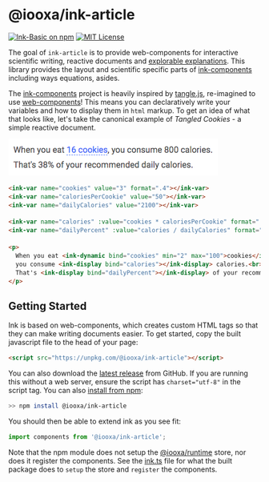 # @iooxa/ink-article

[![Ink-Basic on npm](https://img.shields.io/npm/v/@iooxa/ink-article.svg)](https://www.npmjs.com/package/@iooxa/ink-article)
[![MIT License](https://img.shields.io/badge/license-MIT-blue.svg)](https://github.com/iooxa/ink-article/blob/master/LICENSE)

The goal of `ink-article` is to provide web-components for interactive scientific writing, reactive documents and [explorable explanations](https://explorabl.es). This library provides the layout and scientific specific parts of [ink-components](https://components.ink) including ways equations, asides.

The [ink-components](https://components.ink) project is heavily inspired by [tangle.js](http://worrydream.com/Tangle/guide.html), re-imagined to use [web-components](https://www.webcomponents.org/)!
This means you can declaratively write your variables and how to display them in `html` markup.
To get an idea of what that looks like, let's take the canonical example of *Tangled Cookies* - a simple reactive document.

![How many calories in that cookie?](images/tangle.gif)

```html
<ink-var name="cookies" value="3" format=".4"></ink-var>
<ink-var name="caloriesPerCookie" value="50"></ink-var>
<ink-var name="dailyCalories" value="2100"></ink-var>

<ink-var name="calories" :value="cookies * caloriesPerCookie" format=".0f"></ink-var>
<ink-var name="dailyPercent" :value="calories / dailyCalories" format=".0%"></ink-var>

<p>
  When you eat <ink-dynamic bind="cookies" min="2" max="100">cookies</ink-dynamic>,
  you consume <ink-display bind="calories"></ink-display> calories.<br>
  That's <ink-display bind="dailyPercent"></ink-display> of your recommended daily calories.
</p>
```

## Getting Started

Ink is based on web-components, which creates custom HTML tags so that they can make writing documents easier.
To get started, copy the built javascript file to the head of your page:

```html
<script src="https://unpkg.com/@iooxa/ink-article"></script>
```

You can also download the [latest release](https://github.com/iooxa/ink-article/releases) from GitHub. If you are running this without a web server, ensure the script has `charset="utf-8"` in the script tag. You can also [install from npm](https://www.npmjs.com/package/@iooxa/ink-article):

```bash
>> npm install @iooxa/ink-article
```

You should then be able to extend ink as you see fit:

```javascript
import components from '@iooxa/ink-article';
```

Note that the npm module does not setup the [@iooxa/runtime](https://github.com/iooxa/runtime) store, nor does it register the components. See the [ink.ts](/ink.ts) file for what the built package does to `setup` the store and `register` the components.
